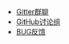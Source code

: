 - [Gitter群聊](https://gitter.im/zoe-community/zoe-room)
- [GitHub讨论组](https://github.com/micro-zoe/micro-app/discussions)
- [BUG反馈](https://github.com/micro-zoe/micro-app/issues)
